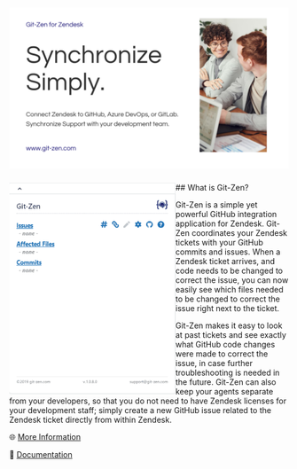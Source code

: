 # [![Git-Zen Header](https://raw.githubusercontent.com/git-zen/git-zen/master/Header.png)](https://www.git-zen.com/)
<p>
  <img width="300" align='left' src="https://raw.githubusercontent.com/git-zen/git-zen/master/2.gif">
</p>
## What is Git-Zen?

Git-Zen is a simple yet powerful GitHub integration application for Zendesk. Git-Zen coordinates your Zendesk tickets with your GitHub commits and issues. When a Zendesk ticket arrives, and code needs to be changed to correct the issue, you can now easily see which files needed to be changed to correct the issue right next to the ticket.

Git-Zen makes it easy to look at past tickets and see exactly what GitHub code changes were made to correct the issue, in case further troubleshooting is needed in the future. Git-Zen can also keep your agents separate from your developers, so that you do not need to have Zendesk licenses for your development staff; simply create a new GitHub issue related to the Zendesk ticket directly from within Zendesk.

:globe_with_meridians: [More Information](https://www.git-zen.com/GitHub/)

:blue_book: [Documentation](https://docs-github.git-zen.com/)
